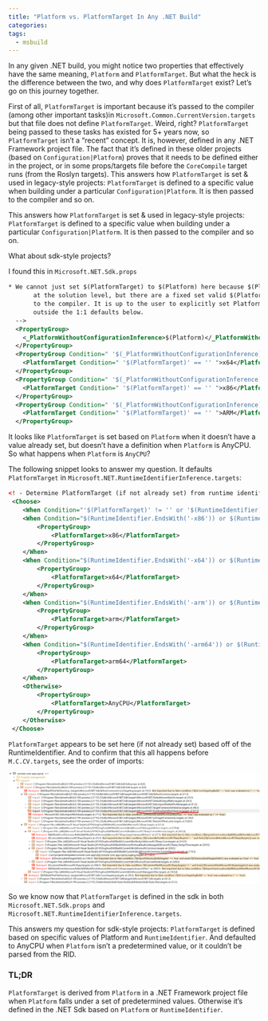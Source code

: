 ```yaml
---
title: "Platform vs. PlatformTarget In Any .NET Build"
categories:
tags:
  - msbuild
---
```


In any given .NET build, you might notice two properties that effectively have the same meaning, `Platform` and `PlatformTarget`. But what the heck is the difference between the two, and why does `PlatformTarget` exist? Let’s go on this journey together.

First of all, `PlatformTarget` is important because it’s passed to the compiler (among other important tasks)in `Microsoft.Common.CurrentVersion.targets` but that file does not define `PlatformTarget`. Weird, right? `PlatformTarget` being passed to these tasks has existed for 5+ years now, so `PlatformTarget` isn’t a “recent” concept. It is, however, defined in any .NET Framework project file. The fact that it’s defined in these older projects (based on `Configuration|Platform`) proves that it needs to be defined either in the project, or in some props/targets file before the `CoreCompile` target runs (from the Roslyn targets).
This answers how `PlatformTarget` is set & used in legacy-style projects: `PlatformTarget` is defined to a specific value when building under a particular `Configuration|Platform`. It is then passed to the compiler and so on.

This answers how `PlatformTarget` is set & used in legacy-style projects: `PlatformTarget` is defined to a specific value when building under a particular `Configuration|Platform`. It is then passed to the compiler and so on.

What about sdk-style projects?

I found this in `Microsoft.NET.Sdk.props`

```xml
* We cannot just set $(PlatformTarget) to $(Platform) here because $(Platform) can be set to anything
       at the solution level, but there are a fixed set valid $(PlatformTarget) values that can be passed
       to the compiler. It is up to the user to explicitly set PlatformTarget to non-AnyCPU (if desired)
       outside the 1:1 defaults below.
  -->
  <PropertyGroup>
    <_PlatformWithoutConfigurationInference>$(Platform)</_PlatformWithoutConfigurationInference>
  </PropertyGroup>
  <PropertyGroup Condition=" '$(_PlatformWithoutConfigurationInference)' == 'x64' ">
    <PlatformTarget Condition=" '$(PlatformTarget)' == '' ">x64</PlatformTarget>
  </PropertyGroup>
  <PropertyGroup Condition=" '$(_PlatformWithoutConfigurationInference)' == 'x86' ">
    <PlatformTarget Condition=" '$(PlatformTarget)' == '' ">x86</PlatformTarget>
  </PropertyGroup>
  <PropertyGroup Condition=" '$(_PlatformWithoutConfigurationInference)' == 'ARM' ">
    <PlatformTarget Condition=" '$(PlatformTarget)' == '' ">ARM</PlatformTarget>
  </PropertyGroup>
```

It looks like `PlatformTarget` is set based on `Platform` when it doesn’t have a value already set, but doesn’t have a definition when `Platform` is AnyCPU. So what happens when `Platform` is `AnyCPU`?

The following snippet looks to answer my question. It defaults `PlatformTarget` in `Microsoft.NET.RuntimeIdentifierInference.targets`:

```xml
<! - Determine PlatformTarget (if not already set) from runtime identifier. →
 <Choose>
    <When Condition="'$(PlatformTarget)' != '' or '$(RuntimeIdentifier)' == ''" />
    <When Condition="$(RuntimeIdentifier.EndsWith('-x86')) or $(RuntimeIdentifier.Contains('-x86-'))">
        <PropertyGroup>
            <PlatformTarget>x86</PlatformTarget>
        </PropertyGroup>
    </When>
    <When Condition="$(RuntimeIdentifier.EndsWith('-x64')) or $(RuntimeIdentifier.Contains('-x64-'))">
        <PropertyGroup>
            <PlatformTarget>x64</PlatformTarget>
        </PropertyGroup>
    </When>
    <When Condition="$(RuntimeIdentifier.EndsWith('-arm')) or $(RuntimeIdentifier.Contains('-arm-'))">
        <PropertyGroup>
            <PlatformTarget>arm</PlatformTarget>
        </PropertyGroup>
    </When>
    <When Condition="$(RuntimeIdentifier.EndsWith('-arm64')) or $(RuntimeIdentifier.Contains('-arm64-'))">
        <PropertyGroup>
            <PlatformTarget>arm64</PlatformTarget>
        </PropertyGroup>
    </When>
    <Otherwise>
        <PropertyGroup>
            <PlatformTarget>AnyCPU</PlatformTarget>
        </PropertyGroup>
    </Otherwise>
 </Choose>
```

`PlatformTarget` appears to be set here (if not already set) based off of the RuntimeIdentifier. And to confirm that this all happens before `M.C.CV.targets`, see the order of imports:

![](../assets/images/platform-vs-platformtarget-imports.png)

So we know now that `PlatformTarget` is defined in the sdk in both `Microsoft.NET.Sdk.props` and `Microsoft.NET.RuntimeIdentifierInference.targets`.

This answers my question for sdk-style projects: `PlatformTarget` is defined based on specific values of Platform and `RuntimeIdentifier`. And defaulted to AnyCPU when `Platform` isn’t a predetermined value, or it couldn’t be parsed from the RID.

### TL;DR
`PlatformTarget` is derived from `Platform` in a .NET Framework project file when `Platform` falls under a set of predetermined values. Otherwise it’s defined in the .NET Sdk based on `Platform` or `RuntimeIdentifier`.